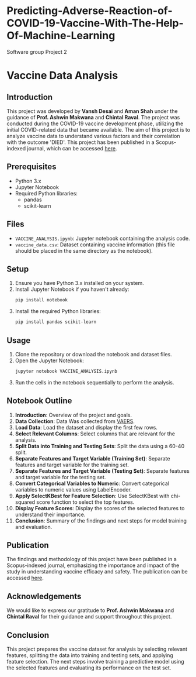 # Predicting-Adverse-Reaction-of-COVID-19-Vaccine-With-The-Help-Of-Machine-Learning
Software group Project 2
# Vaccine Data Analysis

## Introduction
This project was developed by **Vansh Desai** and **Aman Shah** under the guidance of **Prof. Ashwin Makwana** and **Chintal Raval**. The project was conducted during the COVID-19 vaccine development phase, utilizing the initial COVID-related data that became available. The aim of this project is to analyze vaccine data to understand various factors and their correlation with the outcome 'DIED'. This project has been published in a Scopus-indexed journal, which can be accessed [here](https://link.springer.com/chapter/10.1007/978-981-19-7447-2_40).


## Prerequisites
- Python 3.x
- Jupyter Notebook
- Required Python libraries:
  - pandas
  - scikit-learn

## Files
- `VACCINE_ANALYSIS.ipynb`: Jupyter notebook containing the analysis code.
- `vaccine_data.csv`: Dataset containing vaccine information (this file should be placed in the same directory as the notebook).

## Setup
1. Ensure you have Python 3.x installed on your system.
2. Install Jupyter Notebook if you haven't already:
    ```bash
    pip install notebook
    ```
3. Install the required Python libraries:
    ```bash
    pip install pandas scikit-learn
    ```

## Usage
1. Clone the repository or download the notebook and dataset files.
2. Open the Jupyter Notebook:
    ```bash
    jupyter notebook VACCINE_ANALYSIS.ipynb
    ```
3. Run the cells in the notebook sequentially to perform the analysis.

## Notebook Outline
1. **Introduction**: Overview of the project and goals.
2. **Data Collection**: Data Was collected from [VAERS](https://vaers.hhs.gov/data/datasets.html).
3. **Load Data**: Load the dataset and display the first few rows.
4. **Select Relevant Columns**: Select columns that are relevant for the analysis.
5. **Split Data into Training and Testing Sets**: Split the data using a 60-40 split.
6. **Separate Features and Target Variable (Training Set)**: Separate features and target variable for the training set.
7. **Separate Features and Target Variable (Testing Set)**: Separate features and target variable for the testing set.
8. **Convert Categorical Variables to Numeric**: Convert categorical variables to numeric values using LabelEncoder.
9. **Apply SelectKBest for Feature Selection**: Use SelectKBest with chi-squared score function to select the top features.
10. **Display Feature Scores**: Display the scores of the selected features to understand their importance.
11. **Conclusion**: Summary of the findings and next steps for model training and evaluation.

## Publication
The findings and methodology of this project have been published in a Scopus-indexed journal, emphasizing the importance and impact of the study in understanding vaccine efficacy and safety. The publication can be accessed [here](https://link.springer.com/chapter/10.1007/978-981-19-7447-2_40).

## Acknowledgements
We would like to express our gratitude to **Prof. Ashwin Makwana** and **Chintal Raval** for their guidance and support throughout this project.


## Conclusion
This project prepares the vaccine dataset for analysis by selecting relevant features, splitting the data into training and testing sets, and applying feature selection. The next steps involve training a predictive model using the selected features and evaluating its performance on the test set.
